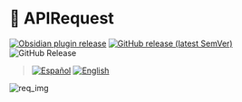 # 🚀 APIRequest

[![Obsidian plugin release](https://img.shields.io/badge/Obsidian%20plugin%20release-purple?logo=obsidian&style=flat-square)](https://obsidian.md/plugins?id=api-request)
[![GitHub release (latest SemVer)](https://img.shields.io/github/v/release/rooyca/obsidian-api-request?logo=github&color=ee8449&style=flat-square)](https://github.com/rooyca/obsidian-api-request/releases/latest)
<img alt="GitHub Release" src="https://img.shields.io/github/downloads/rooyca/obsidian-api-request/total?logo=github&&color=ee8449&style=flat-square">

> [![Español](https://img.shields.io/badge/Español-8A2BE2)](es/index.md)
> [![English](https://img.shields.io/badge/English-8A2BE2)](en/index.md)

![req_img](https://raw.githubusercontent.com/Rooyca/obsidian-api-request/master/showcase_1.gif)
